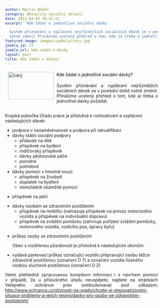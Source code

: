 ```yaml
---
author: Martin Bohůn
category: Aktuality sociální oblasti
date: 2012-03-03 19:41:21
excerpt: 'Kde žádat o jednotlivé sociální dávky

  Systém přiznávání a vyplácení nejrůznějších sociálních dávek se v poslední době
  notně změnil Přinášíme ucelený přehled o tom, kde je třeba o jednotlivé dávky požádat'
featured-image: images/symboly/cary.jpg
joomla_id: 72
joomla_url: kde-zadat-o-davky
layout: post
title: Kde žádat o dávky?
---
```


<h4>
 <span style="font-weight: normal;">
  <img alt="cary" border="0" height="90" src="{{ site.baseurl }}/images/symboly/cary.jpg" style="margin: 0px 10px; float: left;" width="150"/>
  <span style="color: #000000;">
   Kde žádat o jednotlivé sociální dávky?
  </span>
 </span>
</h4>
<p style="margin: 0cm 0cm 0.0001pt; text-align: justify;">
 <span style="font-weight: normal;">
  Systém přiznávání a vyplácení nejrůznějších sociálních dávek se v poslední době notně změnil. Přinášíme ucelený přehled o tom, kde je třeba o jednotlivé dávky požádat.
 </span>
</p>
<p>
 <br/>
 Krajská pobočka Úřadu práce je příslušná k rozhodování a vyplácení následujících dávek:
</p>
<ul>
 <li>
  podpora v nezaměstnanosti a podpora při rekvalifikaci
 </li>
 <li>
  dávky státní sociální podpory
  <ul>
   <li>
    přídavek na dítě
   </li>
   <li>
    příspěvek na bydlení
   </li>
   <li>
    rodičovský příspěvek
   </li>
   <li>
    dávky pěstounské péče
   </li>
   <li>
    porodné
   </li>
   <li>
    pohřebné
   </li>
  </ul>
 </li>
 <li>
  dávky pomoci v hmotné nouzi
  <ul>
   <li>
    příspěvek na živobytí
   </li>
   <li>
    doplatek na bydlení
   </li>
   <li>
    mimořádné okamžité pomoci
   </li>
  </ul>
 </li>
</ul>
<ul>
 <li>
  příspěvek na péči
 </li>
</ul>
<ul>
 <li>
  dávky osobám se zdravotním postižením
  <ul>
   <li>
    příspěvek na mobilitu (nahrazuje příspěvek na provoz motorového vozidla a příspěvek na individuální dopravu)
   </li>
   <li>
    příspěvek na zvláštní pomůcku (zahrnuje pořízení zvláštní pomůcky, motorového vozidla, vodícího psa, úpravy bytu)
   </li>
  </ul>
 </li>
</ul>
<ul>
 <li>
  průkaz osoby se zdravotním postižením
 </li>
</ul>
<p style="margin-left: 18pt;">
 Obec s rozšířenou působností je příslušná k následujícím úkonům:
</p>
<ul>
 <li>
  vydává parkovací průkaz označující vozidlo přepravující osobu těžce zdravotně postiženou (označení O 7) a označení vozidla řízeného osobou sluchově postiženou (označení O 2)
 </li>
</ul>
<p style="text-align: justify;">
 Velmi přehledně zpracovanou komplexní informaci i s návrhem pomoci v případě, že u příslušného úřadu neuspějete, najdete na stránkách Veřejného ochránce práv (ombudsmana) pod odkazem:
 <a href="http://www.ochrance.cz/stiznosti-na-urady/chcete-si-stezovat/zivotni-situace-problemy-a-jejich-reseni/davky-pro-osoby-se-zdravotnim-postizenim/" target="_blank">
  http://www.ochrance.cz/stiznosti-na-urady/chcete-si-stezovat/zivotni-situace-problemy-a-jejich-reseni/davky-pro-osoby-se-zdravotnim-postizenim/
 </a>
</p>